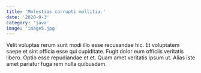 ```yaml
---
title: 'Molestias corrupti mollitia.'
date: '2020-9-3'
category: 'java'
image: 'image5.jpg'
---
```


Velit voluptas rerum sunt modi illo esse recusandae hic. Et voluptatem saepe et sint officia esse qui cupiditate. Fugit dolor eum officiis veritatis libero. Optio esse repudiandae et et. Quam amet veritatis ipsum ut. Alias iste amet pariatur fuga rem nulla quibusdam.
